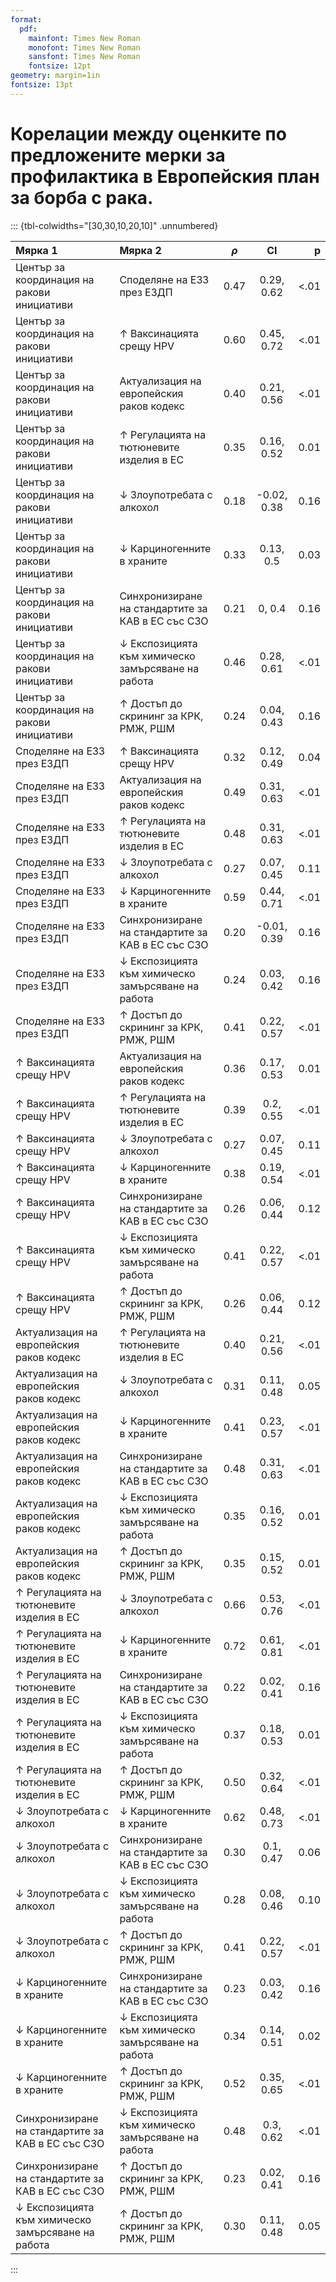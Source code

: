 ```yaml
---
format:
  pdf:
    mainfont: Times New Roman
    monofont: Times New Roman
    sansfont: Times New Roman
    fontsize: 12pt
geometry: margin=1in
fontsize: 13pt
---
```


# Корелации между оценките по предложените мерки за профилактика в Европейския план за борба с рака. 

::: {tbl-colwidths="[30,30,10,20,10]" .unnumbered}

| Мярка 1                                            | Мярка 2                                            | $\rho$ |     CI      |    p |
|:---------------------------------------------------|:---------------------------------------------------|:------:|:-----------:|-----:|
| Център за координация на ракови инициативи         | Споделяне на ЕЗЗ през ЕЗДП                         |  0.47  | 0.29, 0.62  | <.01 |
| Център за координация на ракови инициативи         | ↑ Ваксинацията срещу HPV                           |  0.60  | 0.45, 0.72  | <.01 |
| Център за координация на ракови инициативи         | Актуализация на европейския раков кодекс           |  0.40  | 0.21, 0.56  | <.01 |
| Център за координация на ракови инициативи         | ↑ Регулацията на тютюневите изделия в ЕС           |  0.35  | 0.16, 0.52  | 0.01 |
| Център за координация на ракови инициативи         | ↓ Злоупотребата с алкохол                          |  0.18  | -0.02, 0.38 | 0.16 |
| Център за координация на ракови инициативи         | ↓ Карциногенните в храните                         |  0.33  |  0.13, 0.5  | 0.03 |
| Център за координация на ракови инициативи         | Синхронизиране на стандартите за КАВ в ЕС със СЗО  |  0.21  |   0, 0.4    | 0.16 |
| Център за координация на ракови инициативи         | ↓ Експозицията към химическо замърсяване на работа |  0.46  | 0.28, 0.61  | <.01 |
| Център за координация на ракови инициативи         | ↑ Достъп до скрининг за КРК, РМЖ, РШМ              |  0.24  | 0.04, 0.43  | 0.16 |
| Споделяне на ЕЗЗ през ЕЗДП                         | ↑ Ваксинацията срещу HPV                           |  0.32  | 0.12, 0.49  | 0.04 |
| Споделяне на ЕЗЗ през ЕЗДП                         | Актуализация на европейския раков кодекс           |  0.49  | 0.31, 0.63  | <.01 |
| Споделяне на ЕЗЗ през ЕЗДП                         | ↑ Регулацията на тютюневите изделия в ЕС           |  0.48  | 0.31, 0.63  | <.01 |
| Споделяне на ЕЗЗ през ЕЗДП                         | ↓ Злоупотребата с алкохол                          |  0.27  | 0.07, 0.45  | 0.11 |
| Споделяне на ЕЗЗ през ЕЗДП                         | ↓ Карциногенните в храните                         |  0.59  | 0.44, 0.71  | <.01 |
| Споделяне на ЕЗЗ през ЕЗДП                         | Синхронизиране на стандартите за КАВ в ЕС със СЗО  |  0.20  | -0.01, 0.39 | 0.16 |
| Споделяне на ЕЗЗ през ЕЗДП                         | ↓ Експозицията към химическо замърсяване на работа |  0.24  | 0.03, 0.42  | 0.16 |
| Споделяне на ЕЗЗ през ЕЗДП                         | ↑ Достъп до скрининг за КРК, РМЖ, РШМ              |  0.41  | 0.22, 0.57  | <.01 |
| ↑ Ваксинацията срещу HPV                           | Актуализация на европейския раков кодекс           |  0.36  | 0.17, 0.53  | 0.01 |
| ↑ Ваксинацията срещу HPV                           | ↑ Регулацията на тютюневите изделия в ЕС           |  0.39  |  0.2, 0.55  | <.01 |
| ↑ Ваксинацията срещу HPV                           | ↓ Злоупотребата с алкохол                          |  0.27  | 0.07, 0.45  | 0.11 |
| ↑ Ваксинацията срещу HPV                           | ↓ Карциногенните в храните                         |  0.38  | 0.19, 0.54  | <.01 |
| ↑ Ваксинацията срещу HPV                           | Синхронизиране на стандартите за КАВ в ЕС със СЗО  |  0.26  | 0.06, 0.44  | 0.12 |
| ↑ Ваксинацията срещу HPV                           | ↓ Експозицията към химическо замърсяване на работа |  0.41  | 0.22, 0.57  | <.01 |
| ↑ Ваксинацията срещу HPV                           | ↑ Достъп до скрининг за КРК, РМЖ, РШМ              |  0.26  | 0.06, 0.44  | 0.12 |
| Актуализация на европейския раков кодекс           | ↑ Регулацията на тютюневите изделия в ЕС           |  0.40  | 0.21, 0.56  | <.01 |
| Актуализация на европейския раков кодекс           | ↓ Злоупотребата с алкохол                          |  0.31  | 0.11, 0.48  | 0.05 |
| Актуализация на европейския раков кодекс           | ↓ Карциногенните в храните                         |  0.41  | 0.23, 0.57  | <.01 |
| Актуализация на европейския раков кодекс           | Синхронизиране на стандартите за КАВ в ЕС със СЗО  |  0.48  | 0.31, 0.63  | <.01 |
| Актуализация на европейския раков кодекс           | ↓ Експозицията към химическо замърсяване на работа |  0.35  | 0.16, 0.52  | 0.01 |
| Актуализация на европейския раков кодекс           | ↑ Достъп до скрининг за КРК, РМЖ, РШМ              |  0.35  | 0.15, 0.52  | 0.01 |
| ↑ Регулацията на тютюневите изделия в ЕС           | ↓ Злоупотребата с алкохол                          |  0.66  | 0.53, 0.76  | <.01 |
| ↑ Регулацията на тютюневите изделия в ЕС           | ↓ Карциногенните в храните                         |  0.72  | 0.61, 0.81  | <.01 |
| ↑ Регулацията на тютюневите изделия в ЕС           | Синхронизиране на стандартите за КАВ в ЕС със СЗО  |  0.22  | 0.02, 0.41  | 0.16 |
| ↑ Регулацията на тютюневите изделия в ЕС           | ↓ Експозицията към химическо замърсяване на работа |  0.37  | 0.18, 0.53  | 0.01 |
| ↑ Регулацията на тютюневите изделия в ЕС           | ↑ Достъп до скрининг за КРК, РМЖ, РШМ              |  0.50  | 0.32, 0.64  | <.01 |
| ↓ Злоупотребата с алкохол                          | ↓ Карциногенните в храните                         |  0.62  | 0.48, 0.73  | <.01 |
| ↓ Злоупотребата с алкохол                          | Синхронизиране на стандартите за КАВ в ЕС със СЗО  |  0.30  |  0.1, 0.47  | 0.06 |
| ↓ Злоупотребата с алкохол                          | ↓ Експозицията към химическо замърсяване на работа |  0.28  | 0.08, 0.46  | 0.10 |
| ↓ Злоупотребата с алкохол                          | ↑ Достъп до скрининг за КРК, РМЖ, РШМ              |  0.41  | 0.22, 0.57  | <.01 |
| ↓ Карциногенните в храните                         | Синхронизиране на стандартите за КАВ в ЕС със СЗО  |  0.23  | 0.03, 0.42  | 0.16 |
| ↓ Карциногенните в храните                         | ↓ Експозицията към химическо замърсяване на работа |  0.34  | 0.14, 0.51  | 0.02 |
| ↓ Карциногенните в храните                         | ↑ Достъп до скрининг за КРК, РМЖ, РШМ              |  0.52  | 0.35, 0.65  | <.01 |
| Синхронизиране на стандартите за КАВ в ЕС със СЗО  | ↓ Експозицията към химическо замърсяване на работа |  0.48  |  0.3, 0.62  | <.01 |
| Синхронизиране на стандартите за КАВ в ЕС със СЗО  | ↑ Достъп до скрининг за КРК, РМЖ, РШМ              |  0.23  | 0.02, 0.41  | 0.16 |
| ↓ Експозицията към химическо замърсяване на работа | ↑ Достъп до скрининг за КРК, РМЖ, РШМ              |  0.30  | 0.11, 0.48  | 0.05 |

:::
